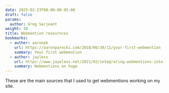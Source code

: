 ```yaml
---
date: 2025-02-23T00:00:00-05:00
draft: false
params:
  author: Greg Sarjeant
weight: 10
title: Webmention resournces
bookmarks:
  - author: aaronpk
    url: https://aaronparecki.com/2018/06/30/11/your-first-webmention
    summary: Your first webmention
  - author: jayless
    url: https://www.jayeless.net/2021/02/integrating-webmentions-into-hugo.html
    summary: Webmentions on hugo
---
```


These are the main sources that I used to get webmentions working on my site.